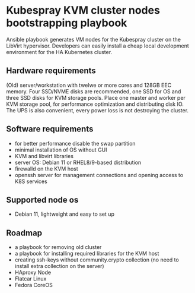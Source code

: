 # Kubespray KVM cluster nodes bootstrapping playbook

Ansible playbook generates VM nodes for the Kubespray cluster on the LibVirt hypervisor.  Developers can easily install a cheap local development environment for the HA Kubernetes cluster.

## Hardware requirements

(Old) server/workstation with twelwe or more cores and 128GB EEC memory. Four SSD/NVME disks are recommended, one SSD for OS and three SSD disks for KVM storage pools. Place one master and worker per KVM storage pool, for performance optimization and distributing disk IO. The UPS is also convenient, every power loss is not destroying the cluster.

## Software requirements

- for better performance disable the swap partition
- minimal installation of OS without GUI
- KVM and libvirt libraries
- server OS: Debian 11 or RHEL8/9-based distribution
- firewalld on the KVM host
- openssh server for management connections and opening access to K8S services

## Supported node os

- Debian 11, lightweight and easy to set up

## Roadmap
- a playbook for removing old cluster
- a playbook for installing required libraries for the KVM host
- creating ssh-keys without community.crypto collection (no need to install extra collection on the server)
- HAproxy Node
- Flatcar Linux
- Fedora CoreOS
